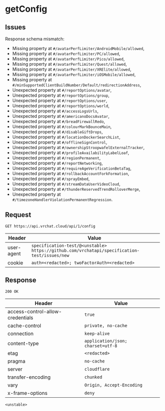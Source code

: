 # getConfig

## Issues
Response schema mismatch:
* Missing property at ``#/avatarPerfLimiter/AndroidMobile/allowed``,
* Missing property at ``#/avatarPerfLimiter/PC/allowed``,
* Missing property at ``#/avatarPerfLimiter/Pico/allowed``,
* Missing property at ``#/avatarPerfLimiter/Quest/allowed``,
* Missing property at ``#/avatarPerfLimiter/XRElite/allowed``,
* Missing property at ``#/avatarPerfLimiter/iOSMobile/allowed``,
* Missing property at ``#/minSupportedClientBuildNumber/Default/redirectionAddress``,
* Unexpected property at ``#/reportOptions/avatar``,
* Unexpected property at ``#/reportOptions/group``,
* Unexpected property at ``#/reportOptions/user``,
* Unexpected property at ``#/reportOptions/world``,
* Unexpected property at ``#/accessLogsUrls``,
* Unexpected property at ``#/americanoDocsAvatar``,
* Unexpected property at ``#/breadFirewallRedo``,
* Unexpected property at ``#/colourMarkBounceMain``,
* Unexpected property at ``#/disableGiftDrops``,
* Unexpected property at ``#/locationDockerSearchList``,
* Unexpected property at ``#/offlineSignControl``,
* Unexpected property at ``#/ownershipStroopwafelExternalTracker``,
* Unexpected property at ``#/profileAvailabilityLabelLoaf``,
* Unexpected property at ``#/regionPermanent``,
* Unexpected property at ``#/reportNetworking``,
* Unexpected property at ``#/requireAgeVerificationBetaTag``,
* Unexpected property at ``#/rollbackAccountForkFormation``,
* Unexpected property at ``#/sprayEmbed``,
* Unexpected property at ``#/streamDataUserVideoCloud``,
* Unexpected property at ``#/thunderReservedTrendRolloverMerge``,
* Unexpected property at ``#/timezoneHandlerViolationPermanentRegression``.
## Request
`GET https://api.vrchat.cloud/api/1/config`

| Header | Value |
| ------ | ----- |
| user-agent | `specification-test/@<unstable> https://github.com/vrchatapi/specification-test/issues/new` |
| cookie | `auth=<redacted>; twoFactorAuth=<redacted>` |


## Response
`200 OK`

| Header | Value |
| ------ | ----- |
| access-control-allow-credentials | `true` |
| cache-control | `private, no-cache` |
| connection | `keep-alive` |
| content-type | `application/json; charset=utf-8` |
| etag | `<redacted>` |
| pragma | `no-cache` |
| server | `cloudflare` |
| transfer-encoding | `chunked` |
| vary | `Origin, Accept-Encoding` |
| x-frame-options | `deny` |

```jsonc
<unstable>
```
